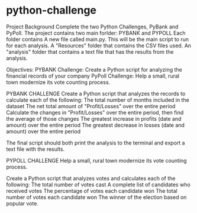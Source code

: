 # python-challenge
Project Background
Complete the two Python Challenges, PyBank and PyPoll.
The project contains two main forlder: PYBANK and PYPOLL
Each folder contains 
  A new file called main.py. This will be the main script to run for each analysis.
  A "Resources" folder that contains the CSV files used. 
  An "analysis" folder that contains a text file that has the results from the analysis.
  
Objectives:
PYBANK Challenge: Create a Python script for analyzing the financial records of your company
PyPoll Challenge: Help a small, rural town modernize its vote counting process.

PYBANK CHALLENGE
Create a Python script that analyzes the records to calculate each of the following:
The total number of months included in the dataset
The net total amount of "Profit/Losses" over the entire period
Calculate the changes in "Profit/Losses" over the entire period, then find the average of those changes
The greatest increase in profits (date and amount) over the entire period
The greatest decrease in losses (date and amount) over the entire period

The final script should both print the analysis to the terminal and export a text file with the results.

PYPOLL CHALLENGE
Help a small, rural town modernize its vote counting process.

Create a Python script that analyzes votes and calculates each of the following:
The total number of votes cast
A complete list of candidates who received votes
The percentage of votes each candidate won
The total number of votes each candidate won
The winner of the election based on popular vote.


